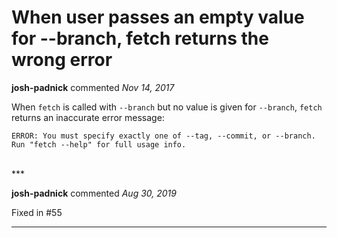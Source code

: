 # When user passes an empty value for --branch, fetch returns the wrong error

**josh-padnick** commented *Nov 14, 2017*

When `fetch` is called with `--branch` but no value is given for `--branch`, `fetch` returns an inaccurate error message:

```
ERROR: You must specify exactly one of --tag, --commit, or --branch. Run "fetch --help" for full usage info.
```
<br />
***


**josh-padnick** commented *Aug 30, 2019*

Fixed in #55 
***


